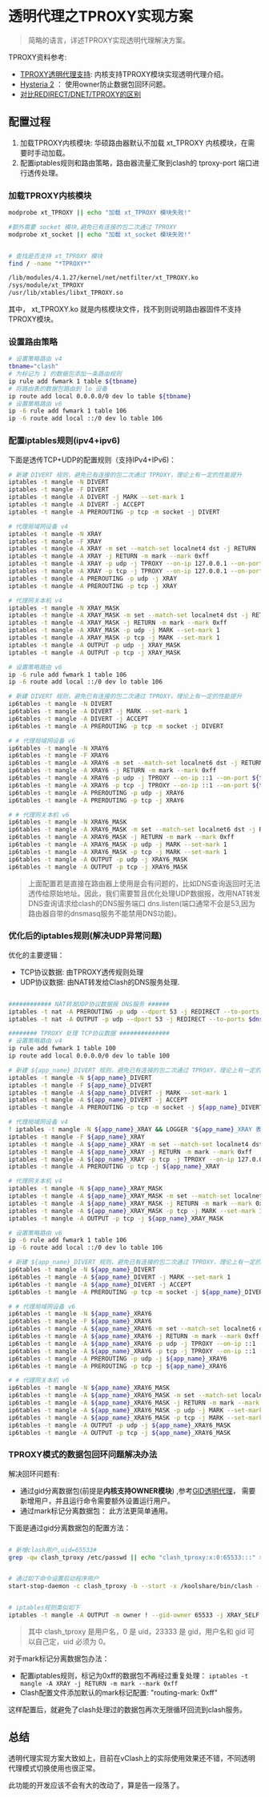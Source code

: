 # 透明代理之TPROXY实现方案
> 简略的语言，详述TPROXY实现透明代理解决方案。



TPROXY资料参考:
- [TPROXY透明代理支持](https://www.kernel.org/doc/html/latest/networking/tproxy.html): 内核支持TPROXY模块实现透明代理介绍。
- [Hysteria 2](https://v2.hysteria.network/docs/advanced/TPROXY/) ： 使用owner防止数据包回环问题。
- [对比REDIRECT/DNET/TPROXY的区别](https://gsoc-blog.ecklm.com/iptables-redirect-vs.-dnat-vs.-tproxy/)


## 配置过程

1. 加载TPROXY内核模块: 华硕路由器默认不加载 xt_TPROXY 内核模块，在需要时手动加载。
2. 配置iptables规则和路由策略，路由器流量汇聚到clash的 tproxy-port 端口进行透传处理。


### 加载TPROXY内核模块

```bash
modprobe xt_TPROXY || echo "加载 xt_TPROXY 模块失败!"

#额外需要 socket 模块,避免已有连接的包二次通过 TPROXY
modprobe xt_socket || echo "加载 xt_socket 模块失败!"


# 查找是否支持 xt_TPROXY 模块
find / -name "*TPROXY*"

/lib/modules/4.1.27/kernel/net/netfilter/xt_TPROXY.ko
/sys/module/xt_TPROXY
/usr/lib/xtables/libxt_TPROXY.so

```
其中， xt_TPROXY.ko 就是内核模块文件，找不到则说明路由器固件不支持TPROXY模块。


### 设置路由策略

```bash
# 设置策略路由 v4
tbname="clash"
# 为标记为 1 的数据包添加一条路由规则
ip rule add fwmark 1 table ${tbname}
# 将路由表的数据包路由到 lo 设备
ip route add local 0.0.0.0/0 dev lo table ${tbname}
# 设置策略路由 v6
ip -6 rule add fwmark 1 table 106
ip -6 route add local ::/0 dev lo table 106

```

### 配置iptables规则(ipv4+ipv6)

下面是透传TCP+UDP的配置规则（支持IPv4+IPv6)：
```bash
# 新建 DIVERT 规则，避免已有连接的包二次通过 TPROXY，理论上有一定的性能提升
iptables -t mangle -N DIVERT
iptables -t mangle -F DIVERT
iptables -t mangle -A DIVERT -j MARK --set-mark 1
iptables -t mangle -A DIVERT -j ACCEPT
iptables -t mangle -A PREROUTING -p tcp -m socket -j DIVERT

# 代理局域网设备 v4
iptables -t mangle -N XRAY
iptables -t mangle -F XRAY
iptables -t mangle -A XRAY -m set --match-set localnet4 dst -j RETURN
iptables -t mangle -A XRAY -j RETURN -m mark --mark 0xff
iptables -t mangle -A XRAY -p udp -j TPROXY --on-ip 127.0.0.1 --on-port ${tproxy_port} --tproxy-mark 1
iptables -t mangle -A XRAY -p tcp -j TPROXY --on-ip 127.0.0.1 --on-port ${tproxy_port} --tproxy-mark 1
iptables -t mangle -A PREROUTING -p udp -j XRAY
iptables -t mangle -A PREROUTING -p tcp -j XRAY

# 代理网关本机 v4
iptables -t mangle -N XRAY_MASK
iptables -t mangle -A XRAY_MASK -m set --match-set localnet4 dst -j RETURN
iptables -t mangle -A XRAY_MASK -j RETURN -m mark --mark 0xff
iptables -t mangle -A XRAY_MASK -p udp -j MARK --set-mark 1
iptables -t mangle -A XRAY_MASK -p tcp -j MARK --set-mark 1
iptables -t mangle -A OUTPUT -p udp -j XRAY_MASK
iptables -t mangle -A OUTPUT -p tcp -j XRAY_MASK

# 设置策略路由 v6
ip -6 rule add fwmark 1 table 106
ip -6 route add local ::/0 dev lo table 106

# 新建 DIVERT 规则，避免已有连接的包二次通过 TPROXY，理论上有一定的性能提升
ip6tables -t mangle -N DIVERT
ip6tables -t mangle -A DIVERT -j MARK --set-mark 1
ip6tables -t mangle -A DIVERT -j ACCEPT
ip6tables -t mangle -A PREROUTING -p tcp -m socket -j DIVERT

# # 代理局域网设备 v6
ip6tables -t mangle -N XRAY6
ip6tables -t mangle -F XRAY6
ip6tables -t mangle -A XRAY6 -m set --match-set localnet6 dst -j RETURN
ip6tables -t mangle -A XRAY6 -j RETURN -m mark --mark 0xff
ip6tables -t mangle -A XRAY6 -p udp -j TPROXY --on-ip ::1 --on-port ${tproxy_port} --tproxy-mark 1
ip6tables -t mangle -A XRAY6 -p tcp -j TPROXY --on-ip ::1 --on-port ${tproxy_port} --tproxy-mark 1
ip6tables -t mangle -A PREROUTING -p udp -j XRAY6
ip6tables -t mangle -A PREROUTING -p tcp -j XRAY6

# # 代理网关本机 v6
ip6tables -t mangle -N XRAY6_MASK
ip6tables -t mangle -A XRAY6_MASK -m set --match-set localnet6 dst -j RETURN
ip6tables -t mangle -A XRAY6_MASK -j RETURN -m mark --mark 0xff
ip6tables -t mangle -A XRAY6_MASK -p udp -j MARK --set-mark 1
ip6tables -t mangle -A XRAY6_MASK -p tcp -j MARK --set-mark 1
ip6tables -t mangle -A OUTPUT -p udp -j XRAY6_MASK
ip6tables -t mangle -A OUTPUT -p tcp -j XRAY6_MASK
```

> 上面配置若是直接在路由器上使用是会有问题的，比如DNS查询返回时无法透传给原始地址。因此，我们需要暂且优化处理UDP数据报，改用NAT转发DNS查询请求给clash的DNS服务端口 dns.listen(端口通常不会是53,因为路由器自带的dnsmasq服务不能禁用DNS功能)。

### 优化后的iptables规则(解决UDP异常问题)

优化的主要逻辑：
- TCP协议数据: 由TPROXY透传规则处理
- UDP协议数据: 由NAT转发给Clash的DNS服务处理.

```bash

############ NAT转发UDP协议数据报 DNS服务 ######
iptables -t nat -A PREROUTING -p udp --dport 53 -j REDIRECT --to-ports $dns_port
iptables -t nat -A OUTPUT -p udp --dport 53 -j REDIRECT --to-ports $dns_port

######## TPROXY 处理 TCP协议数据 ##############
# 设置策略路由 v4
ip rule add fwmark 1 table 100
ip route add local 0.0.0.0/0 dev lo table 100

# 新建 ${app_name}_DIVERT 规则，避免已有连接的包二次通过 TPROXY，理论上有一定的性能提升
iptables -t mangle -N ${app_name}_DIVERT
iptables -t mangle -F ${app_name}_DIVERT
iptables -t mangle -A ${app_name}_DIVERT -j MARK --set-mark 1
iptables -t mangle -A ${app_name}_DIVERT -j ACCEPT
iptables -t mangle -A PREROUTING -p tcp -m socket -j ${app_name}_DIVERT

# 代理局域网设备 v4
! iptables -t mangle -N ${app_name}_XRAY && LOGGER "${app_name}_XRAY 表已经创建过，清理后再执行"
iptables -t mangle -F ${app_name}_XRAY
iptables -t mangle -A ${app_name}_XRAY -m set --match-set localnet4 dst -j RETURN
iptables -t mangle -A ${app_name}_XRAY -j RETURN -m mark --mark 0xff
iptables -t mangle -A ${app_name}_XRAY -p tcp -j TPROXY --on-ip 127.0.0.1 --on-port ${tproxy_port} --tproxy-mark 1
iptables -t mangle -A PREROUTING -p tcp -j ${app_name}_XRAY

# 代理网关本机 v4
iptables -t mangle -N ${app_name}_XRAY_MASK
iptables -t mangle -A ${app_name}_XRAY_MASK -m set --match-set localnet4 dst -j RETURN
iptables -t mangle -A ${app_name}_XRAY_MASK -j RETURN -m mark --mark 0xff
iptables -t mangle -A ${app_name}_XRAY_MASK -p tcp -j MARK --set-mark 1
iptables -t mangle -A OUTPUT -p tcp -j ${app_name}_XRAY_MASK

# 设置策略路由 v6
ip -6 rule add fwmark 1 table 106
ip -6 route add local ::/0 dev lo table 106

# 新建 ${app_name}_DIVERT 规则，避免已有连接的包二次通过 TPROXY，理论上有一定的性能提升
ip6tables -t mangle -N ${app_name}_DIVERT
ip6tables -t mangle -A ${app_name}_DIVERT -j MARK --set-mark 1
ip6tables -t mangle -A ${app_name}_DIVERT -j ACCEPT
ip6tables -t mangle -A PREROUTING -p tcp -m socket -j ${app_name}_DIVERT

# # 代理局域网设备 v6
ip6tables -t mangle -N ${app_name}_XRAY6
ip6tables -t mangle -F ${app_name}_XRAY6
ip6tables -t mangle -A ${app_name}_XRAY6 -m set --match-set localnet6 dst -j RETURN
ip6tables -t mangle -A ${app_name}_XRAY6 -j RETURN -m mark --mark 0xff
ip6tables -t mangle -A ${app_name}_XRAY6 -p udp -j TPROXY --on-ip ::1 --on-port ${tproxy_port} --tproxy-mark 1
ip6tables -t mangle -A ${app_name}_XRAY6 -p tcp -j TPROXY --on-ip ::1 --on-port ${tproxy_port} --tproxy-mark 1
ip6tables -t mangle -A PREROUTING -p udp -j ${app_name}_XRAY6
ip6tables -t mangle -A PREROUTING -p tcp -j ${app_name}_XRAY6

# # 代理网关本机 v6
ip6tables -t mangle -N ${app_name}_XRAY6_MASK
ip6tables -t mangle -A ${app_name}_XRAY6_MASK -m set --match-set localnet6 dst -j RETURN
ip6tables -t mangle -A ${app_name}_XRAY6_MASK -j RETURN -m mark --mark 0xff
ip6tables -t mangle -A ${app_name}_XRAY6_MASK -p udp -j MARK --set-mark 1
ip6tables -t mangle -A ${app_name}_XRAY6_MASK -p tcp -j MARK --set-mark 1
ip6tables -t mangle -A OUTPUT -p udp -j ${app_name}_XRAY6_MASK
ip6tables -t mangle -A OUTPUT -p tcp -j ${app_name}_XRAY6_MASK
```

### TPROXY模式的数据包回环问题解决办法

解决回环问题有:
- 通过gid分离数据包(前提是**内核支持OWNER模块**) ,参考[GID透明代理](https://xtls.github.io/Xray-docs-next/document/level-2/iptables_gid.html)， 需要新增用户，并且运行命令需要额外设置运行用户。
- 通过mark标记分离数据包： 此方法更简单通用。




下面是通过gid分离数据包的配置方法：
```bash

# 新增clash用户,uid=65533#
grep -qw clash_tproxy /etc/passwd || echo "clash_tproxy:x:0:65533:::" >> /etc/passwd


# 通过如下命令设置启动程序用户
start-stop-daemon -c clash_tproxy -b --start -x /koolshare/bin/clash -- -d /koolshare/clash


# iptables规则类似如下
iptables -t mangle -A OUTPUT -m owner ! --gid-owner 65533 -j XRAY_SELF

```
> 其中 clash_tproxy 是用户名，0 是 uid，23333 是 gid，用户名和 gid 可以自己定，uid 必须为 0。


对于mark标记分离数据包办法：
- 配置iptables规则，标记为0xff的数据包不再经过重复处理： `iptables -t mangle -A XRAY -j RETURN -m mark --mark 0xff`
- Clash配置文件添加默认的mark标记配置: "routing-mark: 0xff"

这样配置后，就避免了clash处理过的数据包再次无限循环回流到clash服务。


## 总结

透明代理实现方案大致如上，目前在vClash上的实际使用效果还不错，不同透明代理模式切换使用也很正常。

此功能的开发应该不会有大的改动了，算是告一段落了。
